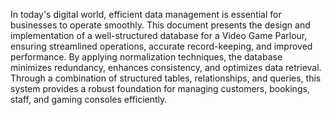 In today's digital world, efficient data management is essential for businesses to operate smoothly. This document presents the design and implementation of a well-structured database for a Video Game Parlour, ensuring streamlined operations, accurate record-keeping, and improved performance. By applying normalization techniques, the database minimizes redundancy, enhances consistency, and optimizes data retrieval. Through a combination of structured tables, relationships, and queries, this system provides a robust foundation for managing customers, bookings, staff, and gaming consoles efficiently.
